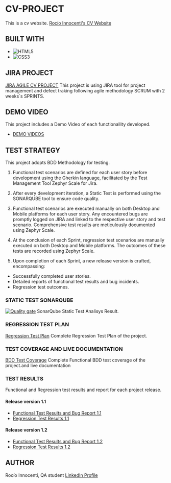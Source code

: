 # CV-PROJECT
This is a cv website.
[Rocío Innocenti's CV Website](https://innocenti-organization.github.io/CVPROJECT/)

## BUILT WITH
* ![HTML5](https://img.shields.io/badge/html5-%23E34F26.svg?style=for-the-badge&logo=html5&logoColor=white)
* ![CSS3](https://img.shields.io/badge/css3-%231572B6.svg?style=for-the-badge&logo=css3&logoColor=white)

## JIRA PROJECT
[JIRA AGILE CV PROJECT](https://rocioinnocenti.atlassian.net/jira/software/projects/QA/boards/1)
This project is using JIRA tool for project management and defect traking following agile methodology SCRUM with 2 weeks´s SPRINTS.

## DEMO VIDEO
This project includes a Demo Video of each functionallity developed.
* [DEMO VIDEOS](/demo/)

## TEST STRATEGY
This project adopts BDD Methodology for testing.

1. Functional test scenarios are defined for each user story before development using the Gherkin language, facilitated by the Test Management Tool Zephyr Scale for Jira.

2. After every development iteration, a Static Test is performed using the SONARQUBE tool to ensure code quality.

3. Functional test scenarios are executed manually on both Desktop and Mobile platforms for each user story. Any encountered bugs are promptly logged on JIRA and linked to the respective user story and test scenario. Comprehensive test results are meticulously documented using Zephyr Scale.

4. At the conclusion of each Sprint, regression test scenarios are manually executed on both Desktop and Mobile platforms. The outcomes of these tests are  recorded using Zephyr Scale.

5. Upon completion of each Sprint, a new release version is crafted, encompassing:

* Successfully completed user stories.
* Detailed reports of functional test results and bug incidents.
* Regression test outcomes.

### STATIC TEST SONARQUBE
[![Quality gate](https://sonarcloud.io/api/project_badges/quality_gate?project=Innocenti-Organization_CVPROJECT)](https://sonarcloud.io/summary/new_code?id=Innocenti-Organization_CVPROJECT)
SonarQube Static Test Analisys Result.

### REGRESSION TEST PLAN
[Regression Test Plan](/test-plans/regression-test-plan-1.2.pdf)
Complete Regression Test Plan of the project.

### TEST COVERAGE AND LIVE DOCUMENTATION
[BDD Test Coverage](/test-plans/functional-test-plan-and-bdd-coverage-1.2.pdf)
Complete Functional BDD test coverage of the project.and live documentation


### TEST RESULTS
Functional and Regression test results and report for each project release.
#### Release version 1.1
* [Functional Test Results and Bug Report 1.1](/test-results/functional-tests-results-and-bug-report-release-1.1.pdf) 
* [Regression Test Results 1.1](/test-results/regression-test-results-release-1.1.pdf)
#### Release version 1.2
* [Functional Test Results and Bug Report 1.2](/test-results/functional-tests-and-bug-report-release-1.2.pdf) 
* [Regression Test Results 1.2](/test-results/regression-test-results-release-1.2.pdf)

## AUTHOR
Rocío Innocenti, QA student
[LinkedIn Profile](https://www.linkedin.com/in/rocioinnocenti)